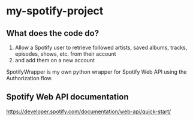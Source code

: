 # my-spotify-project

## What does the code do?

1. Allow a Spotify user to retrieve followed artists, saved albums, tracks, episodes, shows, etc. from their account 
2. and add them on a new account

SpotifyWrapper is my own python wrapper for Spotify Web API using the Authorization flow.

## Spotify Web API documentation
https://developer.spotify.com/documentation/web-api/quick-start/
